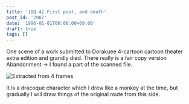 ```yaml
---
title: '[DQ 4] First post, and death'
post_id: '2907'
date: '1996-01-01T00:00:00+09:00'
draft: true
tags: []
---
```


One scene of a work submitted to Dorakuee 4-cartoon cartoon theater extra edition and grandly died. There really is a fair copy version Abandonment → I found a part of the scanned file.

![Extracted from 4 frames](https://danmaq.com/wp-content/uploads/2015/05/DQ4.png)

It is a dracoque character which I drew like a monkey at the time, but gradually I will draw things of the original route from this side.
